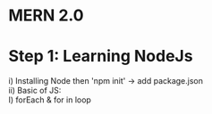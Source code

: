 <h1><strong>MERN 2.0 </strong></h1>

<h1>Step 1: Learning NodeJs</h1>
  i) Installing Node then 'npm init' -> add package.json <br>
  ii) Basic of JS:<br>
              I) forEach & for in loop <br>
